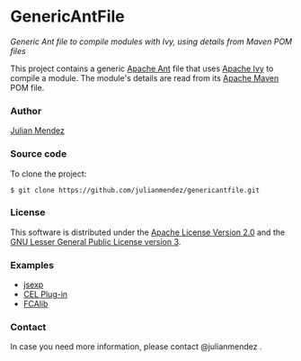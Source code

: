 # GenericAntFile

*Generic Ant file to compile modules with Ivy, using details from Maven POM files*

This project contains a generic [Apache Ant](http://ant.apache.org/) file that uses [Apache Ivy](http://ant.apache.org/ivy/) to compile a module. The module's details are read from its [Apache Maven](http://maven.apache.org/) POM file.


### Author

[Julian Mendez](http://lat.inf.tu-dresden.de/~mendez/)


### Source code

To clone the project:
```
$ git clone https://github.com/julianmendez/genericantfile.git
```


### License

This software is distributed under the [Apache License Version 2.0](http://www.apache.org/licenses/LICENSE-2.0.txt) and the [GNU Lesser General Public License version 3](http://www.gnu.org/licenses/lgpl-3.0.txt).


### Examples
* [jsexp](https://github.com/julianmendez/jsexp/tree/master/jsexp)
* [CEL Plug-in](https://github.com/julianmendez/cel/tree/master/cel-plugin)
* [FCAlib](https://github.com/julianmendez/fcalib/tree/master/contrib) 


### Contact

In case you need more information, please contact @julianmendez .


